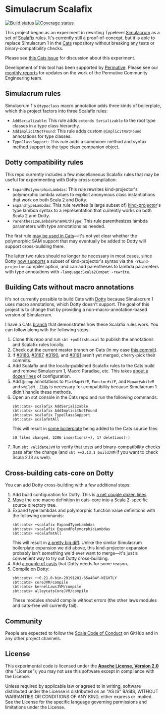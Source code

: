 # Simulacrum Scalafix

[![Build status](https://img.shields.io/travis/typelevel/simulacrum-scalafix/master.svg)](https://travis-ci.org/typelevel/simulacrum-scalafix)
[![Coverage status](https://img.shields.io/codecov/c/github/typelevel/simulacrum-scalafix/master.svg)](https://codecov.io/github/typelevel/simulacrum-scalafix)

This project began as an experiment in rewriting Typelevel [Simulacrum][simulacrum] as a set of
[Scalafix][scalafix] rules. It's currently still a proof-of-concept, but it is able to replace
Simulacrum 1 in the [Cats][cats] repository without breaking any tests or binary-compatibility checks.

Please see [this Cats issue](https://github.com/typelevel/cats/issues/3192) for discussion about this experiment.

Development of this tool has been supported by [Permutive][permutive]. Please see our [monthly
reports][permutive-medium] for updates on the work of the Permutive Community Engineering team.

## Simulacrum rules

Simulacrum 1's `@typeclass` macro annotation adds three kinds of boilerplate, which this project
factors into three Scalafix rules:

* `AddSerializable`: This rule adds `extends Serializable` to the root type classes in a type class hierarchy.
* `AddImplicitNotFound`: This rule adds custom `@implicitNotFound` annotations for type classes.
* `TypeClassSupport`: This rule adds a summoner method and syntax method support to the type class companion object.

## Dotty compatibility rules

This repo currently includes a few miscellaneous Scalafix rules that may be useful for experimenting
with Dotty cross-compilation:

* `ExpandPolymorphicLambdas`: This rule rewrites kind-projector's polymorphic lambda values to
  explicit anonymous class instantiations that work on both Scala 2 and Dotty.
* `ExpandTypeLambdas`: This rule rewrites (a large subset of) [kind-projector][kind-projector]'s
  type lambda syntax to a representation that currently works on both Scala 2 and Dotty.
* `ParenthesizeLambdaParamWithType`: This rule parenthesizes lambda parameters with type annotations
  as needed.

The first rule [may be used in Cats](https://github.com/typelevel/cats/pull/3193)—it's not yet clear
whether the polymorphic SAM support that may eventually be added to Dotty will support
cross-building there.

The latter two rules should no longer be necessary in most cases, since Dotty
[now supports][dotty-kind-projector] a subset of kind-projector's syntax via the `-Ykind-projector`
compiler option, and can add parentheses to lambda parameters with type annotations with
`-language:Scala2Compat -rewrite`.


## Building Cats without macro annotations

It's not currently possible to build Cats with [Dotty][dotty] because Simulacrum 1 uses macro
annotations, which Dotty doesn't support. The goal of this project is to change that by providing a
non-macro-annotation-based version of Simulacrum.

I have a Cats [branch](https://github.com/travisbrown/cats/tree/topic/simulacrum-scalafix-demo) that
demonstrates how these Scalafix rules work. You can follow along with the following steps:

1. Clone this repo and run `sbt +publishLocal` to publish the annotations and Scalafix rules locally.
2. Check out the current master branch on Cats (in my case [this commit](https://github.com/typelevel/cats/commit/b3bc53900fe86a3bbd38565f8d799c7b08ccc90a)).
3. If [#3186](https://github.com/typelevel/cats/pull/3186), [#3187](https://github.com/typelevel/cats/pull/3187),
   [#3190](https://github.com/typelevel/cats/pull/3190), and [#3191](https://github.com/typelevel/cats/pull/3191) aren't yet merged, cherry-pick their commits.
4. Add Scalafix and the locally-published Scalafix rules to the Cats build and remove Simulacrum 1, Macro Paradise, etc.
   This takes [about a dozen lines](https://github.com/travisbrown/cats/commit/cb9c34aaf71ee2a0ca1e694ce00c6825f7a0ac6e)
   of configuration.
5. Add `@noop` annotations to `FlatMap#ifM`, `Functor#ifF`, and `Monad#whileM` and `whileM_`.
   [This](https://github.com/travisbrown/cats/commit/749ffd92fae6be7d2fa98786761cfa0c8844fb40) is necessary for
   compatibility because Simulacrum 1 didn't handle these methods.
6. Open an sbt console in the Cats repo and run the following commands:
   ```
   sbt:cats> scalafix AddSerializable
   sbt:cats> scalafix AddImplicitNotFound
   sbt:cats> scalafix TypeClassSupport
   sbt:cats> scalafmtAll
   ```
   This will result in [some boilerplate](https://github.com/travisbrown/cats/commit/a6a0eb39808fd545ecd0ad8d0ab2a769145ffb38) being added to the Cats source files:
   ```
   50 files changed, 2206 insertions(+), 17 deletions(-)
   ```
7. Run `sbt validateJVM` to verify that tests and binary-compatibility checks pass after the change
   (and `sbt ++2.13.1 buildJVM` if you want to check Scala 2.13 as well).

## Cross-building cats-core on Dotty

You can add Dotty cross-building with a few additional steps:

1. Add build configuration for Dotty. This is [a net couple dozen lines](https://github.com/travisbrown/cats/commit/53165d502d03e5e8f8555a89aad066ebcb9eb943).
2. [Move](https://github.com/travisbrown/cats/commit/f304311574ec05d16f4cf8139bffc9e64c833829) the one macro definition in cats-core into a Scala 2-specific source directory tree.
3. Expand type lambdas and polymorphic function value definitions with the following commands:
   ```
   sbt:cats> +scalafix ExpandTypeLambdas
   sbt:cats> +scalafix ExpandPolymorphicLambdas
   sbt:cats> +scalafmtAll
   ```
   This will result in [a pretty big diff](https://github.com/travisbrown/cats/commit/ef1c4824564a5660e0faa54b8a05e934136d84ac).
   Unlike the similar Simulacrum boilerplate expansion we did above, this kind-projector expansion
   probably isn't something we'd ever want to merge—it's just a convenient way to try out Dotty
   cross-building.
4. Add [a couple of casts](https://github.com/travisbrown/cats/commit/0ba32c7f873a59f3088d54ac6751e3a0aa0c952a) that Dotty needs for some reason.
5. Compile on Dotty:
   ```
   sbt:cats> ++0.21.0-bin-20191201-65a404f-NIGHTLY
   sbt:cats> coreJVM/compile
   sbt:cats> kernelLawsJVM/compile
   sbt:cats> alleycatsCoreJVM/compile
   ```
   These modules should compile without errors (the other laws modules and cats-free will currently fail).

## Community

People are expected to follow the [Scala Code of Conduct][code-of-conduct] on GitHub and in any
other project channels.

## License

This experimental code is licensed under the **[Apache License, Version 2.0][apache]**
(the "License"); you may not use this software except in compliance with the
License.

Unless required by applicable law or agreed to in writing, software
distributed under the License is distributed on an "AS IS" BASIS,
WITHOUT WARRANTIES OR CONDITIONS OF ANY KIND, either express or implied.
See the License for the specific language governing permissions and
limitations under the License.

[apache]: http://www.apache.org/licenses/LICENSE-2.0
[cats]: https://github.com/typelevel/cats
[code-of-conduct]: https://www.scala-lang.org/conduct.html
[contributing]: https://circe.github.io/circe/contributing.html
[dotty]: https://dotty.epfl.ch/
[dotty-kind-projector]: https://github.com/lampepfl/dotty/pull/7775
[kind-projector]: https://github.com/typelevel/kind-projector
[permutive]: https://permutive.com/
[permutive-medium]: https://medium.com/permutive
[scalafix]: https://github.com/scalacenter/scalafix
[simulacrum]: https://github.com/typelevel/simulacrum

